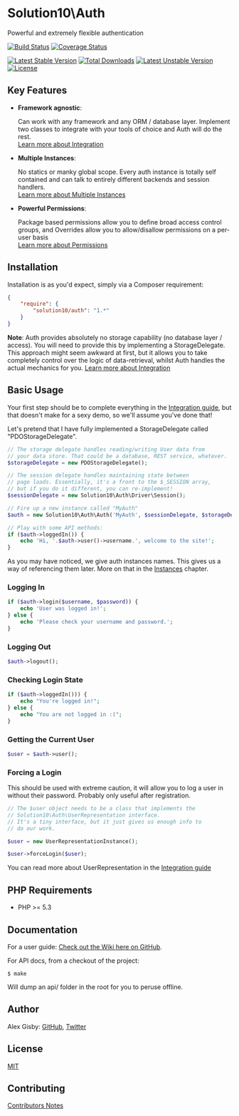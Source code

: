 # Solution10\Auth

Powerful and extremely flexible authentication

[![Build Status](https://travis-ci.org/Solution10/auth.svg?branch=master)](https://travis-ci.org/Solution10/auth)
[![Coverage Status](https://coveralls.io/repos/Solution10/auth/badge.png)](https://coveralls.io/r/Solution10/auth)

[![Latest Stable Version](https://poser.pugx.org/Solution10/auth/v/stable.svg)](https://packagist.org/packages/Solution10/auth)
[![Total Downloads](https://poser.pugx.org/Solution10/auth/downloads.svg)](https://packagist.org/packages/Solution10/auth)
[![Latest Unstable Version](https://poser.pugx.org/Solution10/auth/v/unstable.svg)](https://packagist.org/packages/Solution10/auth)
[![License](https://poser.pugx.org/Solution10/auth/license.svg)](https://packagist.org/packages/Solution10/auth)

## Key Features

- **Framework agnostic**: <p>Can work with any framework and any ORM / database layer. Implement two classes to integrate with your tools of choice and Auth will do the rest.<br>[Learn more about Integration](http://github.com/solution10/auth/wiki/Integrating)</p>
- **Multiple Instances**: <p>No statics or manky global scope. Every auth instance is totally self contained and can talk to entirely different backends and session handlers.<br>[Learn more about Multiple Instances](http://github.com/solution10/auth/wiki/Instances)</p>
- **Powerful Permissions**: <p>Package based permissions allow you to define broad access control groups, and Overrides allow you to allow/disallow permissions on a per-user basis<br>[Learn more about Permissions](http://github.com/solution10/auth/wiki/Permissions)</p>

## Installation

Installation is as you'd expect, simply via a Composer requirement:

```json
{
    "require": {
        "solution10/auth": "1.*"
    }
}
```

**Note**: Auth provides absolutely no storage capability (no database layer / access). You will need to provide this by implementing a
StorageDelegate. This approach might seem awkward at first, but it allows you to take completely control over the logic of data-retrieval,
whilst Auth handles the actual mechanics for you. [Learn more about Integration](http://github.com/solution10/auth/wiki/Integrating)

## Basic Usage

Your first step should be to complete everything in the [Integration guide](http://github.com/solution10/auth/wiki/Integrating), but that doesn't make for
a sexy demo, so we'll assume you've done that!

Let's pretend that I have fully implemented a StorageDelegate called "PDOStorageDelegate".

```php
// The storage delegate handles reading/writing User data from
// your data store. That could be a database, REST service, whatever.
$storageDelegate = new PDOStorageDelegate();

// The session delegate handles maintaining state between
// page loads. Essentially, it's a front to the $_SESSION array,
// but if you do it different, you can re-implement!
$sessionDelegate = new Solution10\Auth\Driver\Session();

// Fire up a new instance called "MyAuth"
$auth = new Solution10\Auth\Auth('MyAuth', $sessionDelegate, $storageDelegate);

// Play with some API methods:
if ($auth->loggedIn()) {
    echo 'Hi, '.$auth->user()->username.', welcome to the site!';
}
```

As you may have noticed, we give auth instances names. This gives us a way of referencing them later. More on
that in the [Instances](http://github.com/solution10/auth/wiki/Instances) chapter.

### Logging In

```php
if ($auth->login($username, $password)) {
    echo 'User was logged in!';
} else {
    echo 'Please check your username and password.';
}
```

### Logging Out

```php
$auth->logout();
```

### Checking Login State

```php
if ($auth->loggedIn())) {
    echo "You're logged in!";
} else {
    echo "You are not logged in :(";
}
```

### Getting the Current User

```php
$user = $auth->user();
```

### Forcing a Login

This should be used with extreme caution, it will allow you to log a user in without their password. Probably only useful after registration.

```php
// The $user object needs to be a class that implements the
// Solution10\Auth\UserRepresentation interface.
// It's a tiny interface, but it just gives us enough info to
// do our work.

$user = new UserRepresentationInstance();

$user->forceLogin($user);
```

You can read more about UserRepresentation in the [Integration guide](http://github.com/solution10/auth/wiki/Integrating)

## PHP Requirements

- PHP >= 5.3

## Documentation

For a user guide: [Check out the Wiki here on GitHub](http://github.com/solution10/auth/wiki).

For API docs, from a checkout of the project:

    $ make

Will dump an api/ folder in the root for you to peruse offline.

## Author

Alex Gisby: [GitHub](http://github.com/alexgisby), [Twitter](http://twitter.com/alexgisby)

## License

[MIT](http://github.com/solution10/auth/tree/master/LICENSE.md)

## Contributing

[Contributors Notes](http://github.com/solution10/auth/tree/master/CONTRIBUTING.md)
